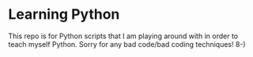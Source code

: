 # Learning Python
 
This repo is for Python scripts that I am playing around with in order to teach myself Python. Sorry for any bad code/bad coding techniques! 8-)
